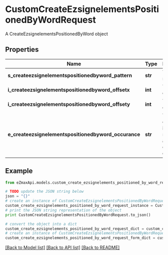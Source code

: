 # CustomCreateEzsignelementsPositionedByWordRequest

A CreateEzsignelementsPositionedByWord object

## Properties

Name | Type | Description | Notes
------------ | ------------- | ------------- | -------------
**s_createezsignelementspositionedbyword_pattern** | **str** | The word to search | 
**i_createezsignelementspositionedbyword_offsetx** | **int** | The X offset | 
**i_createezsignelementspositionedbyword_offsety** | **int** | The Y offset | 
**e_createezsignelementspositionedbyword_occurance** | **str** | The occurance in the search to add the ezsign element | 

## Example

```python
from eZmaxApi.models.custom_create_ezsignelements_positioned_by_word_request import CustomCreateEzsignelementsPositionedByWordRequest

# TODO update the JSON string below
json = "{}"
# create an instance of CustomCreateEzsignelementsPositionedByWordRequest from a JSON string
custom_create_ezsignelements_positioned_by_word_request_instance = CustomCreateEzsignelementsPositionedByWordRequest.from_json(json)
# print the JSON string representation of the object
print CustomCreateEzsignelementsPositionedByWordRequest.to_json()

# convert the object into a dict
custom_create_ezsignelements_positioned_by_word_request_dict = custom_create_ezsignelements_positioned_by_word_request_instance.to_dict()
# create an instance of CustomCreateEzsignelementsPositionedByWordRequest from a dict
custom_create_ezsignelements_positioned_by_word_request_form_dict = custom_create_ezsignelements_positioned_by_word_request.from_dict(custom_create_ezsignelements_positioned_by_word_request_dict)
```
[[Back to Model list]](../README.md#documentation-for-models) [[Back to API list]](../README.md#documentation-for-api-endpoints) [[Back to README]](../README.md)


